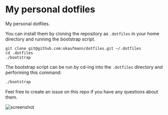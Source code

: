 # My personal dotfiles

My personal dotfiles.

You can install them by cloning the repository as `.dotfiles` in your home directory and running the bootstrap script.

    git clone git@github.com:okaufmann/dotfiles.git ~/.dotfiles
    cd .dotfiles
    ./bootstrap

The bootstrap script can be run by cd-ing into the `.dotfiles` directory and performing this command:

```bash
./bootstrap
```

Feel free to create an issue on this repo if you have any questions about them.

![screenshot](https://okaufmann.github.io/dotfiles/screenshot.png)
